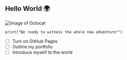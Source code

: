 ## Hello World 🌍

![Image of Octocat](https://github.githubassets.com/images/modules/signup/launch_codes/launch-codes-mona-fallback@1x.jpg)

```
print("Be ready to witness the whole new adventure!")
```
- [ ] Turn on GitHub Pages
- [ ] Outline my portfolio
- [ ] Introduce myself to the world

